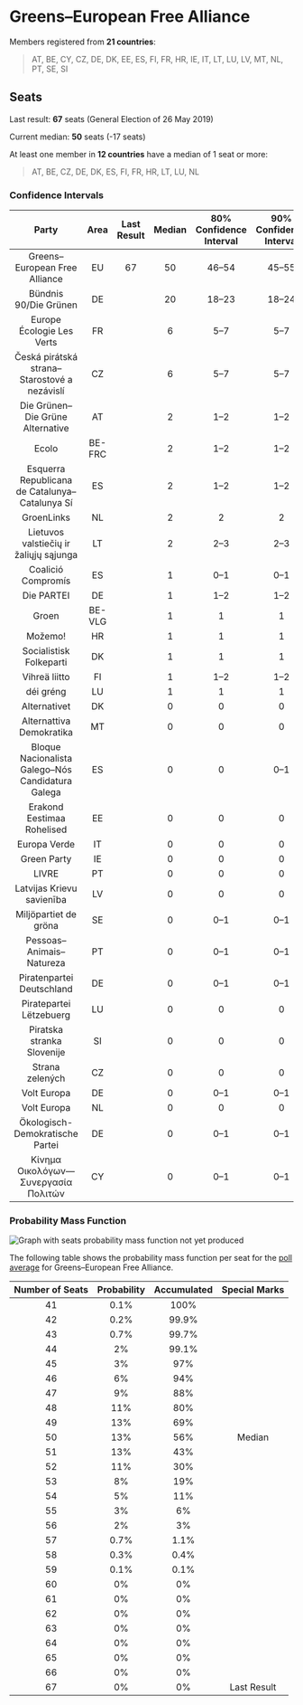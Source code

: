 # Greens–European Free Alliance

Members registered from **21 countries**:

> AT, BE, CY, CZ, DE, DK, EE, ES, FI, FR, HR, IE, IT, LT, LU, LV, MT, NL, PT, SE, SI

## Seats

Last result: **67** seats (General Election of 26 May 2019)

Current median: **50** seats (-17 seats)

At least one member in **12 countries** have a median of 1 seat or more:

> AT, BE, CZ, DE, DK, ES, FI, FR, HR, LT, LU, NL

### Confidence Intervals

| Party | Area | Last Result | Median | 80% Confidence Interval | 90% Confidence Interval | 95% Confidence Interval | 99% Confidence Interval |
|:-----:|:----:|:-----------:|:------:|:-----------------------:|:-----------------------:|:-----------------------:|:-----------------------:|
| Greens–European Free Alliance | EU | 67 | 50 | 46–54 | 45–55 | 44–56 | 43–57 |
| Bündnis 90/Die Grünen | DE | | 20 | 18–23 | 18–24 | 18–24 | 17–25 |
| Europe Écologie Les Verts | FR | | 6 | 5–7 | 5–7 | 4–7 | 4–8 |
| Česká pirátská strana–Starostové a nezávislí | CZ | | 6 | 5–7 | 5–7 | 5–8 | 4–8 |
| Die Grünen–Die Grüne Alternative | AT | | 2 | 1–2 | 1–2 | 1–2 | 1–3 |
| Ecolo | BE-FRC | | 2 | 1–2 | 1–2 | 1–2 | 1–2 |
| Esquerra Republicana de Catalunya–Catalunya Sí | ES | | 2 | 1–2 | 1–2 | 1–3 | 1–3 |
| GroenLinks | NL | | 2 | 2 | 2 | 2 | 2 |
| Lietuvos valstiečių ir žaliųjų sąjunga | LT | | 2 | 2–3 | 2–3 | 2–3 | 2–3 |
| Coalició Compromís | ES | | 1 | 0–1 | 0–1 | 0–1 | 0–2 |
| Die PARTEI | DE | | 1 | 1–2 | 1–2 | 0–2 | 0–3 |
| Groen | BE-VLG | | 1 | 1 | 1 | 1 | 0–1 |
| Možemo! | HR | | 1 | 1 | 1 | 1–2 | 1–2 |
| Socialistisk Folkeparti | DK | | 1 | 1 | 1 | 1 | 1 |
| Vihreä liitto | FI | | 1 | 1–2 | 1–2 | 1–2 | 1–2 |
| déi gréng | LU | | 1 | 1 | 1 | 1 | 0–1 |
| Alternativet | DK | | 0 | 0 | 0 | 0 | 0 |
| Alternattiva Demokratika | MT | | 0 | 0 | 0 | 0 | 0 |
| Bloque Nacionalista Galego–Nós Candidatura Galega | ES | | 0 | 0 | 0–1 | 0–1 | 0–1 |
| Erakond Eestimaa Rohelised | EE | | 0 | 0 | 0 | 0 | 0 |
| Europa Verde | IT | | 0 | 0 | 0 | 0 | 0 |
| Green Party | IE | | 0 | 0 | 0 | 0 | 0 |
| LIVRE | PT | | 0 | 0 | 0 | 0 | 0 |
| Latvijas Krievu savienība | LV | | 0 | 0 | 0 | 0 | 0 |
| Miljöpartiet de gröna | SE | | 0 | 0–1 | 0–1 | 0–1 | 0–1 |
| Pessoas–Animais–Natureza | PT | | 0 | 0–1 | 0–1 | 0–1 | 0–1 |
| Piratenpartei Deutschland | DE | | 0 | 0–1 | 0–1 | 0–1 | 0–1 |
| Piratepartei Lëtzebuerg | LU | | 0 | 0 | 0 | 0 | 0 |
| Piratska stranka Slovenije | SI | | 0 | 0 | 0 | 0 | 0 |
| Strana zelených | CZ | | 0 | 0 | 0 | 0 | 0 |
| Volt Europa | DE | | 0 | 0–1 | 0–1 | 0–1 | 0–1 |
| Volt Europa | NL | | 0 | 0 | 0 | 0 | 0 |
| Ökologisch-Demokratische Partei | DE | | 0 | 0–1 | 0–1 | 0–1 | 0–1 |
| Κίνημα Οικολόγων—Συνεργασία Πολιτών | CY | | 0 | 0–1 | 0–1 | 0–1 | 0–1 |

### Probability Mass Function

![Graph with seats probability mass function not yet produced](average-2021-04-30-seats-pmf-greens–europeanfreealliance.png "Seats Probability Mass Function")

The following table shows the probability mass function per seat for the [poll average](average-2021-04-30.html) for Greens–European Free Alliance.

| Number of Seats | Probability | Accumulated | Special Marks |
|:---------------:|:-----------:|:-----------:|:-------------:|
| 41 | 0.1% | 100% |  |
| 42 | 0.2% | 99.9% |  |
| 43 | 0.7% | 99.7% |  |
| 44 | 2% | 99.1% |  |
| 45 | 3% | 97% |  |
| 46 | 6% | 94% |  |
| 47 | 9% | 88% |  |
| 48 | 11% | 80% |  |
| 49 | 13% | 69% |  |
| 50 | 13% | 56% | Median |
| 51 | 13% | 43% |  |
| 52 | 11% | 30% |  |
| 53 | 8% | 19% |  |
| 54 | 5% | 11% |  |
| 55 | 3% | 6% |  |
| 56 | 2% | 3% |  |
| 57 | 0.7% | 1.1% |  |
| 58 | 0.3% | 0.4% |  |
| 59 | 0.1% | 0.1% |  |
| 60 | 0% | 0% |  |
| 61 | 0% | 0% |  |
| 62 | 0% | 0% |  |
| 63 | 0% | 0% |  |
| 64 | 0% | 0% |  |
| 65 | 0% | 0% |  |
| 66 | 0% | 0% |  |
| 67 | 0% | 0% | Last Result |



